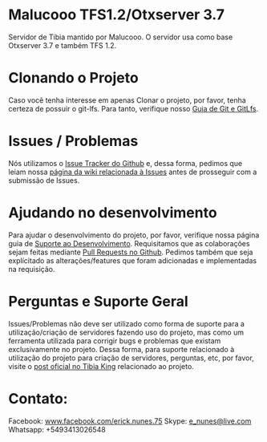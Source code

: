 # Malucooo TFS1.2/Otxserver 3.7

Servidor de Tibia mantido por Malucooo. O servidor usa como base Otxserver 3.7 e também TFS 1.2.

# Clonando o Projeto
Caso você tenha interesse em apenas Clonar o projeto, por favor, tenha certeza de possuir o git-lfs. Para tanto, verifique nosso [Guia de Git e GitLfs](https://github.com/malucooo/Otxserver-Global/wiki/Git-e-Git-Lfs).

# Issues / Problemas
Nós utilizamos o [Issue Tracker do Github](https://github.com/malucooo/Otxserver-testing/issues) e, dessa forma, pedimos que leiam nossa [página da wiki relacionada à Issues](https://github.com/malucooo/Otxserver-Global/wiki/Issues) antes de prosseguir com a submissão de Issues.

# Ajudando no desenvolvimento
Para ajudar o desenvolvimento do projeto, por favor, verifique nossa página guia de [Suporte ao Desenvolvimento](https://github.com/malucooo/Otxserver-Global/wiki/Desenvolvimento). Requisitamos que as colaborações sejam feitas mediante [Pull Requests no Github](https://github.com/malucooo/Otxserver-testing/pulls). Pedimos também que seja explícitado as alterações/features que foram adicionadas e implementadas na requisição.

# Perguntas e Suporte Geral
Issues/Problemas não deve ser utilizado como forma de suporte para a utilização/criação de servidores fazendo uso do projeto, mas como um ferramenta utilizada para corrigir bugs e problemas que existam exclusivamente no projeto. Dessa forma, para suporte relacionado à utilização do projeto para criação de servidores, perguntas, etc, por favor, visite o [post oficial no Tibia King](http://www.tibiaking.com/forum/forums/topic/68411-otxserver-1097-1100-flash-globalfull-otherworld-hearth-of-destruction-quest-battlefield-last-man-standing-capture-the-flag-zoombie-event-war-anti-entrosa-by-malucooo/) relacionado ao projeto.

# Contato:
Facebook: www.facebook.com/erick.nunes.75
Skype: e_nunes@live.com
Whatsapp: +5493413026548